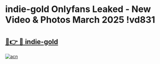 # indie-gold Onlyfans Leaked - New Video & Photos March 2025 !vd831

# <h2><a href="https://2wxehc.iuczelnia.edu.pl?title=indie-gold&ref=vd831">🔗👉 🔴 indie-gold</a></h2>

[![acn](https://github.com/user-attachments/assets/0f9c940e-d8b0-45ae-aac7-cd30a18b3e1c)](https://2wxehc.iuczelnia.edu.pl?title=indie-gold&ref=vd831)

